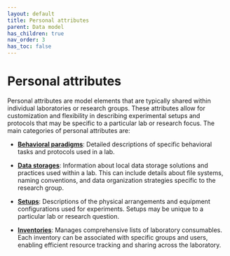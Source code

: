 ```yaml
---
layout: default
title: Personal attributes
parent: Data model
has_children: true
nav_order: 3
has_toc: false
---
```


# Personal attributes

Personal attributes are model elements that are typically shared within individual laboratories or research groups. These attributes allow for customization and flexibility in describing experimental setups and protocols that may be specific to a particular lab or research focus. The main categories of personal attributes are:

- [**Behavioral paradigms**]({{site.baseurl}}/datamodel/personal_attributes/behavioralparadigm): Detailed descriptions of specific behavioral tasks and protocols used in a lab.

- [**Data storages**]({{site.baseurl}}/datamodel/personal_attributes/datastorage): Information about local data storage solutions and practices used within a lab. This can include details about file systems, naming conventions, and data organization strategies specific to the research group.

- [**Setups**]({{site.baseurl}}/datamodel/personal_attributes/setup): Descriptions of the physical arrangements and equipment configurations used for experiments. Setups may be unique to a particular lab or research question.

- [**Inventories**]({{site.baseurl}}/datamodel/personal_attributes/inventory): Manages comprehensive lists of laboratory consumables. Each inventory can be associated with specific groups and users, enabling efficient resource tracking and sharing across the laboratory.
